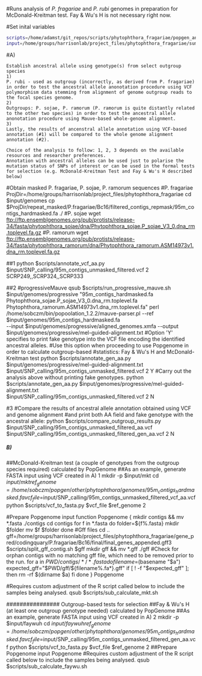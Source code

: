 #Runs analysis of *P. fragariae* and *P. rubi* genomes in preparation for McDonald-Kreitman test. Fay & Wu's H is not necessary right now.

#Set inital variables

```bash
scripts=/home/adamst/git_repos/scripts/phytophthora_fragariae/popgen_analysis
input=/home/groups/harrisonlab/project_files/phytophthora_fragariae/summary_stats
```

#A)

```
Establish ancestral allele using genotype(s) from select outgroup species
1)
P. rubi - used as outgroup (incorrectly, as derived from P. fragariae) in order to test the ancestral allele anonotation procedure using VCF polymorphism data stemming from alignment of genome outgroup reads to the focal species genome.
2)
Outgroups: P. sojae, P. ramorum (P. ramorum is quite distantly related to the other two species) in order to test the ancestral allele anonotation procedure using Mauve-based whole-genome alignment.
3)
Lastly, the results of ancenstral allele annotation using VCF-based annotation (#1) will be compared to the whole genome alignment annotation (#2).

Choice of the analysis to follow: 1, 2, 3 depends on the available resources and researcher preferences.
Annotation with ancestral alleles can be used just to polarise the mutation status of SNPs of interest or can be used in the formal tests for selection (e.g. McDonald-Kreitman Test and Fay & Wu's H described below)
```

#Obtain masked P. fragariae, P. sojae, P. ramorum sequences
#P. fragariae
ProjDir=/home/groups/harrisonlab/project_files/phytophthora_fragariae
cd $input/genomes
cp $ProjDir/repeat_masked/P.fragariae/Bc16/filtered_contigs_repmask/95m_contigs_hardmasked.fa ./
#P. sojae
wget ftp://ftp.ensemblgenomes.org/pub/protists/release-34/fasta/phytophthora_sojae/dna/Phytophthora_sojae.P_sojae_V3_0.dna_rm.toplevel.fa.gz
#P. ramorum
wget ftp://ftp.ensemblgenomes.org/pub/protists/release-34/fasta/phytophthora_ramorum/dna/Phytophthora_ramorum.ASM14973v1.dna_rm.toplevel.fa.gz

##1
python $scripts/annotate_vcf_aa.py $input/SNP_calling/95m_contigs_unmasked_filtered.vcf 2 SCRP249,,SCRP324,,SCRP333

##2
#progressiveMauve
qsub $scripts/run_progressive_mauve.sh $input/genomes/progressive "95m_contigs_hardmasked.fa Phytophthora_sojae.P_sojae_V3_0.dna_rm.toplevel.fa Phytophthora_ramorum.ASM14973v1.dna_rm.toplevel.fa"
perl /home/sobczm/bin/popoolation_1.2.2/mauve-parser.pl --ref $input/genomes/95m_contigs_hardmasked.fa \
--input $input/genomes/progressive/aligned_genomes.xmfa --output $input/genomes/progressive/mel-guided-alignment.txt
#Option 'Y' specifies to print fake genotype into the VCF file encoding the identified ancestral alleles.
#Use this option when proceeding to use Popgenome in order to calculate outgroup-based
#statistics: Fay & Wu's H and McDonald-Kreitman test
python $scripts/annotate_gen_aa.py $input/genomes/progressive/mel-guided-alignment.txt \
$input/SNP_calling/95m_contigs_unmasked_filtered.vcf 2 Y
#Carry out the analysis above without printing fake genotypes.
python $scripts/annotate_gen_aa.py $input/genomes/progressive/mel-guided-alignment.txt \
$input/SNP_calling/95m_contigs_unmasked_filtered.vcf 2 N

#3
#Compare the results of ancestral allele annotation obtained using VCF and genome alignment
#and print both AA field and fake genotype with the ancestral allele:
python $scripts/compare_outgroup_results.py $input/SNP_calling/95m_contigs_unmasked_filtered_aa.vcf \
$input/SNP_calling/95m_contigs_unmasked_filtered_gen_aa.vcf 2 N

##### B)
##McDonald-Kreitman test (a couple of genotypes from the outgroup species required) calculated by PopGenome
##As an example, generate FASTA input using VCF created in A) 1
mkdir -p $input/mkt
cd $input/mkt
ref_genome=/home/sobczm/popgen/other/phytophthora/genomes/95m_contigs_hardmasked.fa
vcf_file=$input/SNP_calling/95m_contigs_unmasked_filtered_vcf_aa.vcf
python $scripts/vcf_to_fasta.py $vcf_file $ref_genome 2

#Prepare Popgenome input
function Popgenome {
mkdir contigs && mv *.fasta ./contigs
cd contigs
for f in *.fasta
do
folder=${f%.fasta}
mkdir $folder
mv $f $folder
done
#Gff files
cd ..
gff=/home/groups/harrisonlab/project_files/phytophthora_fragariae/gene_pred/codingquary/P.fragariae/Bc16/final/final_genes_appended.gff3
$scripts/split_gff_contig.sh $gff
mkdir gff && mv *.gff ./gff
#Check for orphan contigs with no matching gff file, which need to be removed prior to the run.
for a in $PWD/contigs/*/*.fasta
do
filename=$(basename "$a")
expected_gff="$PWD/gff/${filename%.fa*}.gff"
if [ ! -f "$expected_gff" ];
then
   rm -rf $(dirname $a)
fi
done
}
Popgenome

#Requires custom adjustment of the R script called below to include the samples being analysed.
qsub $scripts/sub_calculate_mkt.sh

################ Outgroup-based tests for selection
##Fay & Wu's H (at least one outgroup genotype needed) calculated by PopGenome
##As an example, generate FASTA input using VCF created in A) 2
mkdir -p $input/faywuh
cd $input/faywuh
ref_genome=/home/sobczm/popgen/other/phytophthora/genomes/95m_contigs_hardmasked.fa
vcf_file=$input/SNP_calling/95m_contigs_unmasked_filtered_gen_aa.vcf
python $scripts/vcf_to_fasta.py $vcf_file $ref_genome 2
##Prepare Popgenome input
Popgenome
#Requires custom adjustment of the R script called below to include the samples being analysed.
qsub $scripts/sub_calculate_faywu.sh
